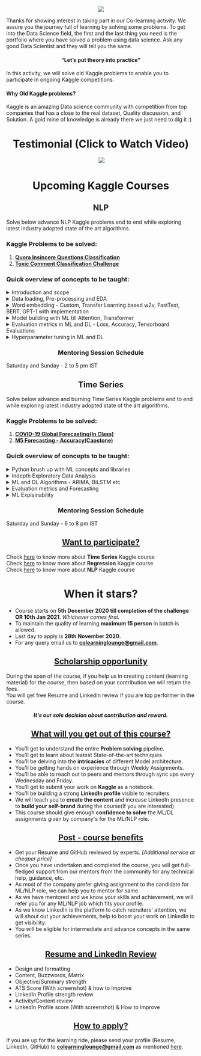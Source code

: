 

<p align="center">
  <img src="https://s3.ap-south-1.amazonaws.com/townscript-production/images/2545d2c7-a6e8-486e-97e6-737c42cef670.jpg" />
</p>

Thanks for showing interest in taking part in our Co-learning activity. We assure you the journey full of learning by solving some problems. To get into the Data Science field, the first and the last thing you need is the portfolio where you have solved a problem using data science. Ask any good Data Scientist and they will tell you the same.

#### <div align="center">“Let’s put theory into practice”</div>
  

In this activity, we will solve old Kaggle problems to enable you to participate in ongoing Kaggle competitions.

#### **Why Old Kaggle problems?**
Kaggle is an amazing Data science community with competition from top companies that has a close to the real dataset, Quality discussion, and Solution. A gold mine of knowledge is already there we just need to dig it :)

# <div align="center"> Testimonial (Click to Watch Video)</div>

<p align="center">
 <img>
  <a href="http://www.youtube.com/watch?v=6o_htflJWtc"> <img src="http://img.youtube.com/vi/6o_htflJWtc/0.jpg" /></a>
  </img>
</p>

# <div align="center"> Upcoming Kaggle Courses </div>

##  <div align="center"> NLP </div>
Solve below advance NLP Kaggle problems end to end while exploring latest industry adopted state of the art algorithms.

### Kaggle Problems to be solved:

 1. **[**Quora Insincere Questions Classification**](https://www.kaggle.com/c/quora-insincere-questions-classification)**
 2. **[**Toxic Comment Classification Challenge**](https://www.kaggle.com/c/jigsaw-toxic-comment-classification-challenge)**

### Quick overview of concepts to be taught:
<details>
  <summary> Introduction and scope </summary>
  
 - What is Natural Langauge Processing?
 - Why it is required?
 - Applications
 - Companies - Domains working on solving NLP problems.
 - Popular NLP libraries
</details>

<details>
  <summary> Data loading, Pre-processing and EDA </summary>
  
 - Data loading
 - Data cleaning and pre-processing
 - Exploratory Data Analysis 
 - Data splitting - Train & Test
</details>

<details>
  <summary> Word embedding - Custom, Transfer Learning based w2v, FastText, BERT, GPT-1 with implementation </summary>
  
 - Learn to create custom embedding using -   Count vectorizer, TF-IDF,
   word2vec
 - Understand the Transfer Learning using word2vec(CBOW, Skip gram),
   Glove, FastText, BERT, GPT-1 etc    
 - Implementation of suitable and latest word embedding using transfer
   learning
</details>

<details>
  <summary> Model building with ML till Attention, Transformer</summary>
  
 - Traditional ML classifiers
- RNN
- CNN
- LSTM
- GRU
- BiLSTM
- ULMFiT
- Attention
- Transformer
</details>

<details>
  <summary> Evaluation metrics in ML and DL - Loss, Accuracy, Tensorboard Evaluations</summary>
 
 1. Traditional ML Models
-   Classification Reports
-   F1, Precision/recall, ROC-AUC
2. Deep Learning Model
-   Validation Loss
-   Accuracy (Smoothing)
-   Tensorboard Evaluations
</details>
 
<details>
  <summary> Hyperparameter tuning in ML and DL</summary>
  
1. Traditional ML Models
-   Grid Search/Randomized Search
2. Deep Learning Model
-   Batch Size/ Activation Units
-   Hidden layer dimensions
-   Heads in Transformer models
-   Learning rate/Optimizer
-   Weights and Biases
</details>

###  <div align="center"> Mentoring Session Schedule </div>
Saturday and Sunday - 2 to 5 pm IST

##  <div align="center"> Time Series</div>
Solve below advance and burning Time Series Kaggle problems end to end while exploring latest industry adopted state of the art algorithms.

### Kaggle Problems to be solved:

 1. **[COVID-19 Global Forecasting(In Class)](https://www.kaggle.com/c/covid19-global-forecasting-week-5/overview)**
 2. **[M5 Forecasting - Accuracy(Capstone)](https://www.kaggle.com/c/m5-forecasting-accuracy)**

### Quick overview of concepts to be taught:

<details>
  <summary> Python brush up with ML concepts and libraries </summary>
  
- What is machine learning?
- Supervised and Unsupervised machine learning concept.
- Bias - Variance trade-off.
- Overfitting and Underfitting in machine learning.
- Understanding classification, regression and time series.
- Brief summary of ‘Scikit learn’.
- Understanding the problem statement for Kaggle problems.
</details>

<details>
  <summary> Indepth Exploratory Data Analysis</summary>
- Characteristics of a time-series
- Libraries - Datetime, Pandas, Numpy, Scipy, Matplotlib, Statsmodel and Scikit-learn
- Preprocessing time-series data
- Time-series visualization
- Independent Variables (or Predictors) and Dependent Variable
- Univariate and Multivariate time-series
- Uniformity of time-series : Equispaced and non-redundant
- Level, trend and seasonality
- Re-sampling the time-series - Upsampling and Downsampling
- Time-series Visualization using Matplotlib
- Outlier treatment
- Autocorrelation and Partial autocorrelation
- Correlation between variables for feature selection
- One step ahead prediction and multiple step prediction
</details>

<details>
  <summary> ML and DL Algorithms - ARIMA, BiLSTM etc</summary>
  
- Naive Method
- ARIMA and its variations
- Exponential Smoothing and its variations
- Multilayer Perceptron
- LSTM and it's variant 
- Handling multiple time-series: Concatenation, Bagging, Transfer Learning for ML models
</details>

<details>
  <summary> Evaluation metrics and Forecasting </summary>
  
- Mean Square Error
- Root Mean Square Error
- Mean Absolute Percentage Error
- Multiple Step ahead prediction techniques - Recursive, Direct, MIMO
</details>

<details>
  <summary> ML Explainability </summary>

 - LIME 
 - Algorithimc Generalisation
</details>

###  <div align="center"> Mentoring Session Schedule </div>
Saturday and Sunday - 6 to 8 pm IST

## <div align="center"><ins> Want to participate?</ins></div>

Check [here](https://bit.ly/time-series-kaggle) to know more about **Time Series** Kaggle course <br>
Check [here](https://bit.ly/regression-kaggle) to know more about **Regression** Kaggle course <br>
Check [here](https://bit.ly/nlpoc-kaggle) to know more about **NLP** Kaggle course <br>

# <div align="center"> When it stars?</div>

-  Course starts on **5th December 2020 till completion of the challenge OR 10th Jan 2021**. *Whichever comes first.*
-  To maintain the quality of learning **maximum 15 person** in batch is allowed.
-  Last day to apply is **28th November 2020**.
-  For any query email us to <ins>**colearninglounge@gmail.com**</ins>.

## <div align="center"><ins>Scholarship opportunity</ins></div>

During the span of the course, if you help us in creating content (learning material) for the course, then based on your contribution we will return the fees.<Br>
You will get free Resume and LinkedIn review if you are top performer in the course.

##### <div align="center">It's our sole decision about contribution and reward.</div>

## <div align="center"><ins>What will you get out of this course?</ins></div>

-  You’ll get to understand the entire **Problem solving** pipeline.
-  You’ll get to learn about leatest State-of-the-art techniques
-  You’ll be delving into the **intricacies** of different Model architecture.
-  You’ll be getting hands on experience through Weekly Assignments.
-  You’ll be able to reach out to peers and mentors through sync ups every Wednesday and Friday.
-  You’ll get to submit your work on **Kaggle** as a notebook.
-  You’ll be building a strong **LinkedIn profile** visible to recruiters.
-  We will teach you to **create the content** and increase LinkedIn presence to **build your self-brand** during the course(If you are interested)
-  This course should give enough **confidence to solve** the ML/DL assignments given by company's for the ML/NLP role.

## <div align="center"><ins>Post - course benefits</ins></div>

-  Get your Resume and GitHub reviewed by experts. *[Additional service at cheaper price]*
-  Once you have undertaken and completed the course, you will get full-fledged support from our mentors from the community for any technical help, guidance, etc.
- As most of the company prefer giving assignment to the candidate for ML/NLP role, we can help you to mentor for same.
- As we have mentored and we know your skills and achievement, we will refer you for any ML/NLP job which fits your profile.
- As we know LinkedIn is the platform to catch recruiters' attention, we will shout out your achievements, help to boost your work on LinkedIn to get visibility.
- You will be eligible for intermediate and advance concepts in the same series.

## <div align="center"><ins>Resume and LinkedIn Review</ins></div>
-	Design and formatting 
-	Content, Buzzwords, Matrix
-	Objective/Summary strength
-	ATS Score (With screenshot) & how to Improve
-	LinkedIn Profile strength review
-	Activity/Content review 
-	LinkedIn Profile score (With screenshot) & How to Improve

## <div align="center"><ins>How to apply?</ins></div>

If you are up for the learning ride, please send your profile (Resume, LinkedIn, 
GitHub) to <ins>**colearninglounge@gmail.com**</ins> as mentioned [here](https://github.com/colearninglounge/co-learning-lounge/blob/master/Technology/Artificial%20Intelligence/CLL_Kaggle_Courses.md#-want-to-participate).
